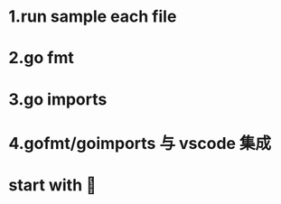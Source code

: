 # 1.run sample each file

# 2.go fmt

# 3.go imports

# 4.gofmt/goimports 与 vscode 集成

# start with 🚩
